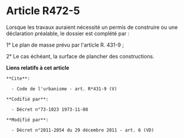 # Article R472-5

Lorsque les travaux auraient nécessité un permis de construire ou une déclaration préalable, le dossier est complété par : 

1° Le plan de masse prévu par l'article R. 431-9 ; 

2° Le cas échéant, la surface de plancher des constructions.

**Liens relatifs à cet article**

	**Cite**:

	  - Code de l'urbanisme - art. R*431-9 (V)

	**Codifié par**:

	  - Décret n°73-1023 1973-11-08

	**Modifié par**:

	  - Décret n°2011-2054 du 29 décembre 2011 - art. 6 (VD)
